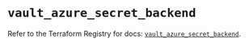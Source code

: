 # `vault_azure_secret_backend`

Refer to the Terraform Registry for docs: [`vault_azure_secret_backend`](https://registry.terraform.io/providers/hashicorp/vault/3.23.0/docs/resources/azure_secret_backend).
